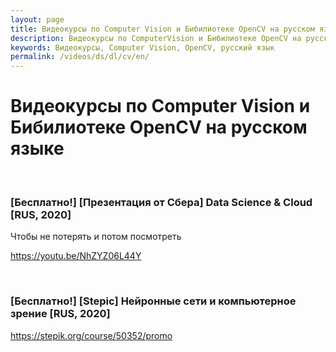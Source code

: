 ```yaml
---
layout: page
title: Видеокурсы по Computer Vision и Бибилиотеке OpenCV на русском языке
description: Видеокурсы по ComputerVision и Бибилиотеке OpenCV на русском языке
keywords: Видеокурсы, Computer Vision, OpenCV, русский язык
permalink: /videos/ds/dl/cv/en/
---
```


# Видеокурсы по Computer Vision и Бибилиотеке OpenCV на русском языке

<br/>

### [Бесплатно!] [Презентация от Сбера] Data Science & Cloud [RUS, 2020]

Чтобы не потерять и потом посмотреть

https://youtu.be/NhZYZ06L44Y

<br/>

### [Бесплатно!] [Stepic] Нейронные сети и компьютерное зрение [RUS, 2020]

https://stepik.org/course/50352/promo
